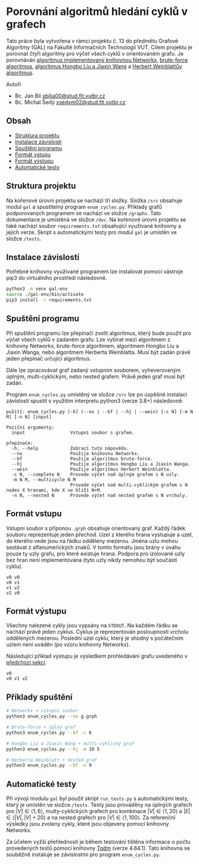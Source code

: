 # Porovnání algoritmů hledání cyklů v grafech

Tato práce byla vytvořena v rámci projektu č. 13 do předmětu Grafové Algoritmy (GAL) na Fakultě Informačních Technologií VUT. Cílem projektu je porovnat čtyři algoritmy pro výčet všech cyklů v orientovaném grafu. Je porovnáván [algoritmus implementovaný knihovnou Networkx](https://epubs.siam.org/doi/10.1137/0204007), [brute-force algoritmus](https://www.edutechlearners.com/download/Graphtheory.pdf#page=302), [algoritmus Hongbo Liu a Jiaxin Wang](https://ieeexplore.ieee.org/document/1602189) a [Herbert Weinblattův algoritmus](https://doi.org/10.1145/321679.321684).

Autoři
- Bc. Jan Bíl <xbilja00@stud.fit.vutbr.cz>
- Bc. Michal Šedý <xsedym02@stud.fit.vutbr.cz>

## Obsah
- [Struktura projektu](#struktura-projektu)
- [Instalace závislostí](#instalace-závislostí)
- [Spuštění programu](#spuštění-programu)
- [Formát vstupu](#formát-vstupu)
- [Formát výstupu](#formát-výstupu)
- [Automatické testy](#automatické-testy)

## Struktura projektu

Na kořenové úrovni projektu se nachází tři složky. Složka `/src` obsahuje modul `gal` a spustitelný program `enum_cycles.py`. Příklady grafů podporovaných programem se nachází ve složce `/graphs`. Tato dokumentace je umístěná ve složce `/doc`. Na kořenové úrovni projektu se také nachází soubor `requirements.txt` obsahující využívané knihovny a jejich verze. Skript s automatickými testy pro modul `gal` je umístěn ve složce `/tests`.

## Instalace závislostí

Potřebné knihovny využívané programem lze instalovat pomocí vástroje pip3 do virtuálního prostředí následovně.

```bash
python3 -m venv gal-env
source ./gal-env/bin/activate
pip3 install -r requirements.txt
```

## Spuštění programu

Při spuštění programu lze přepínači zvolit algoritmus, který bude použit pro výčet všech cyklů v zadaném grafu. Lze vybírat mezi algoritmem z knihovny Networkx, brute-force algoritmem, algoritmem Hongbo Liu a Jiaxin Wanga, nebo algoritmem Herberta Weinblatta. Musí být zadán právě jeden přepínač určující algoritmus.

Dále lze zpracovávat graf zadaný vstupním souborem, vyheverovaným úplným, multi-cyklickým, nebo nested grafem. Právě jeden graf musí být zadán.

Program `enum_cycles.py` umístěný ve složce `/src` lze po úspěšné instalaci závislostí spustit s využitím interpretu python3 (verze 3.8+) následovně:

```
pužití: enum_cycles.py [-h] (--nx | --bf | --hj | --wein) [-c N] [-m N M] [-n N] [input]

Poziční argumenty:
  input                 Vstupní soubor s grafem.

přepínače:
  -h, --help            Zobrazí tuto nápovědu.
  --nx                  Použije knihovnu Networkx.
  --bf                  Použije algoritmus brute-force.
  --hj                  Použije algoritmus Hongbo Liu a Jiaxin Wanga.
  --wein                Použije algoritmus Herbert Weinblatta.
  -c N, --complete N    Provede výčet nad úplným grafem s N uzly.
  -m N M, --multicycle N M
                        Provede výčet nad multi-cyklickým grafem s N nodes X hranami, kde X se blíží N+M.
  -n N, --nested N      Provede výčet nad nested grafem s N vrcholy.
```

## Formát vstupu

Vstupní soubor s příponou `.grph` obsahuje orientovaný graf. Každý řádek souboru reprezentuje jeden přechod. Uzel z kterého hrana vystupuje a uzel, do kterého vede jsou na řádku odděleny mezerou. Jména uzlu mohou sestávat z alfanumerických znaků. V tomto formátu jsou brány v úvahu pouze ty uzly grafu, pro které existuje hrana. Podpora pro izolované uzly bez hran není implementována (tyto uzly nikdy nemohou být součástí cyklu).

```
v0 v0
v0 v1
v1 v2
v2 v0
```

## Formát výstupu

Všechny nalezené cykly jsou vypsány na `STDOUT`. Na každém řádku se nachází právě jeden cyklus. Cyklus je reprezentován posloupností vrcholu oddělených mezerou. Poslední uzel cyklu, který je shodný s počátečním uzlem není uváděn (po vzoru knihovny Networkx).

Následující příklad výstupu je výsledkem prohledávání grafu uvedeného v [předchozí sekci](#formát-vstupu).

```
v0
v0 v1 v2
```

## Příklady spuštění

```bash
# Networkx + vstupní soubor
python3 enum_cycles.py --nx g.grph
```

```bash
# Brute-force + úplný graf
python3 enum_cycles.py --bf -c 6
```

```bash
# Hongbo Liu a Jiaxin Wang + multi-cyklický graf
python3 enum_cycles.py --hj -m 10 5
```

```bash
# Herberta Weinblatt + nested graf
python3 enum_cycles.py --bf -n 9
```

## Automatické testy

Při vývoji modulu `gal` byl použit skript `run_tests.py` s automatickými testy, který je umístěn ve složce `/tests`. Testy jsou prováděny na úplných grafech pro $|V| \in \langle 1, 6 \rangle$, multy-cyklických grafech pro kombinace $|V| \in \langle 1, 20 \rangle$ a $|E| \in \langle |V|, |V| + 20 \rangle$ a na nested grafech pro $|V| \in \langle 1, 100 \rangle$. Za referenční výsledky jsou zvoleny cykly, které jsou objeveny pomocí knihovny Networkx.

Za účelem vyžší přehlednosti je během testování tištěna informace o počtu provedených testů pomocí knihovny [Tqdm](https://tqdm.github.io) (verze 4.64.1). Tato knihovna se souběžně instaluje se závislostmi pro program `enum_cycles.py`.